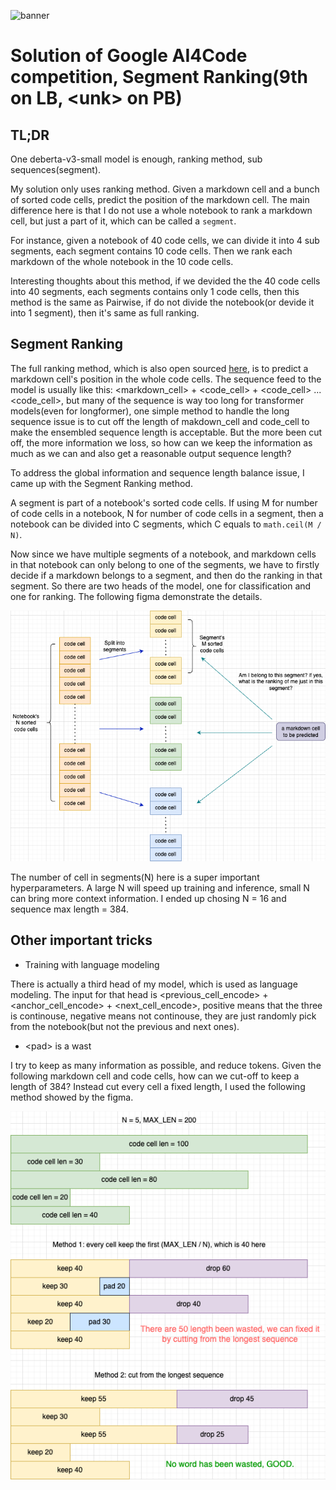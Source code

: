 ![banner](https://storage.googleapis.com/kaggle-competitions/kaggle/35887/logos/header.png?t=2022-05-09-22-33-02)

# Solution of Google AI4Code competition, Segment Ranking(9th on LB, <unk&gt; on PB)

## TL;DR

One deberta-v3-small model is enough, ranking method, sub sequences(segment).

My solution only uses ranking method. Given a markdown cell and a bunch of sorted code cells, predict the position of the markdown cell. The main difference here is that I do not use a whole notebook to rank a markdown cell, but just a part of it, which can be called a `segment`.

For instance, given a notebook of 40 code cells, we can divide it into 4 sub segments, each segment contains 10 code cells. Then we rank each markdown of the whole notebook in the 10 code cells.

Interesting thoughts about this method, if we devided the the 40 code cells into 40 segments, each segments contains only 1 code cells, then this method is the same as Pairwise, if do not divide the notebook(or devide it into 1 segment), then it's same as full ranking.

## Segment Ranking

The full ranking method, which is also open sourced [here](https://www.kaggle.com/competitions/AI4Code/discussion/326970), is to predict a markdown cell's position in the whole code cells. The sequence feed to the model is usually like this: <markdown_cell&gt; + <code_cell&gt; + <code_cell&gt; ... <code_cell&gt;, but many of the sequence is way too long for transformer models(even for longformer), one simple method to handle the long sequence issue is to cut off the length of makdown_cell and code_cell to make the ensembled sequence length is acceptable. But the more been cut off, the more information we loss, so how can we keep the information as much as we can and also get a reasonable output sequence length?

To address the global information and sequence length balance issue, I came up with the Segment Ranking method.

A segment is part of a notebook's sorted code cells. If using M for number of code cells in a notebook, N for number of code cells in a segment, then a notebook can be divided into C segments, which C equals to `math.ceil(M / N)`.

Now since we have multiple segments of a notebook, and markdown cells in that notebook can only belong to one of the segments, we have to firstly decide if a markdown belongs to a segment, and then do the ranking in that segment. So there are two heads of the model, one for classification and one for ranking. The following figma demonstrate the details.

![segment-ranking](./assets/segment-ranking.png)

The number of cell in segments(N) here is a super important hyperparameters. A large N will speed up training and inference, small N can bring more context information. I ended up chosing N = 16 and sequence max length = 384.

## Other important tricks

* Training with language modeling

There is actually a third head of my model, which is used as language modeling. The input for that head is <previous_cell_encode&gt; + <anchor_cell_encode&gt; + <next_cell_encode&gt;, positive means that the three is continouse, negative means not continouse, they are just randomly pick from the notebook(but not the previous and next ones).

* <pad&gt; is a wast

I try to keep as many information as possible, and reduce <pad> tokens. Given the following markdown cell and code cells, how can we cut-off to keep a length of 384? Instead cut every cell a fixed length, I used the following method showed by the figma.

![sequence-ensembling](./assets/sequence-ensembling.png)

